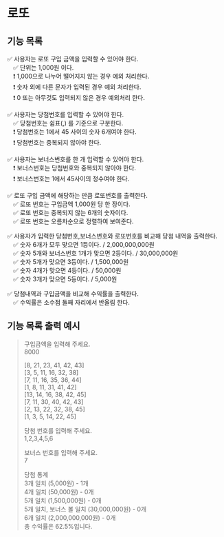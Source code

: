 # 로또

## 기능 목록

:white_check_mark: 사용자는 로또 구입 금액을 입력할 수 있어야 한다.  
&emsp;:white_check_mark: 단위는 1,000원 이다.  
&emsp;:heavy_exclamation_mark: 1,000으로 나누어 떨어지지 않는 경우 예외 처리한다.  
&emsp;:heavy_exclamation_mark: 숫자 외에 다른 문자가 입력된 경우 예외 처리한다.  
&emsp;:heavy_exclamation_mark: 0 또는 아무것도 입력되지 않은 경우 예외처리 한다.

:white_check_mark: 사용자는 당첨번호를 입력할 수 있어야 한다.  
&emsp;:white_check_mark: 당첨번호는 쉼표(,) 를 기준으로 구분한다.  
&emsp;:heavy_exclamation_mark: 당첨번호는 1에서 45 사이의 숫자 6개여야 한다.  
&emsp;:heavy_exclamation_mark: 당첨번호는 중복되지 않아야 한다.

:white_check_mark: 사용자는 보너스번호를 한 개 입력할 수 있어야 한다.  
&emsp;:heavy_exclamation_mark: 보너스번호는 당첨번호와 중복되지 않아야 한다.  
&emsp;:heavy_exclamation_mark: 보너스번호는 1에서 45사이의 정수여야 한다.

:white_check_mark: 로또 구입 금액에 해당하는 만큼 로또번호를 출력한다.  
&emsp;:white_check_mark: 로또 번호는 구입금액 1,000원 당 한 장이다.  
&emsp;:white_check_mark: 로또 번호는 중복되지 않는 6개의 숫자이다.  
&emsp;:white_check_mark: 로또 번호는 오름차순으로 정렬하여 보여준다.

:white_check_mark: 사용자가 입력한 당첨번호,보너스번호와 로또번호를 비교해 당첨 내역을 출력한다.  
&emsp;:white_check_mark: 숫자 6개가 모두 맞으면 1등이다. / 2,000,000,000원  
&emsp;:white_check_mark: 숫자 5개와 보너스번호 1개가 맞으면 2등이다. / 30,000,000원  
&emsp;:white_check_mark: 숫자 5개가 맞으면 3등이다. / 1,500,000원  
&emsp;:white_check_mark: 숫자 4개가 맞으면 4등이다. / 50,000원  
&emsp;:white_check_mark: 숫자 3개가 맞으면 5등이다. / 5,000원  

:white_check_mark: 당첨내역과 구입금액을 비교해 수익률을 출력한다.  
&emsp;:white_check_mark: 수익률은 소수점 둘째 자리에서 반올림 한다.

## 기능 목록 출력 예시

> 구입금액을 입력해 주세요.  
> 8000
>
> [8, 21, 23, 41, 42, 43]  
> [3, 5, 11, 16, 32, 38]  
> [7, 11, 16, 35, 36, 44]  
> [1, 8, 11, 31, 41, 42]  
> [13, 14, 16, 38, 42, 45]  
> [7, 11, 30, 40, 42, 43]  
> [2, 13, 22, 32, 38, 45]  
> [1, 3, 5, 14, 22, 45]
>
> 당첨 번호를 입력해 주세요.  
> 1,2,3,4,5,6
>
> 보너스 번호를 입력해 주세요.  
> 7
>
> 당첨 통계  
> 3개 일치 (5,000원) - 1개  
> 4개 일치 (50,000원) - 0개  
> 5개 일치 (1,500,000원) - 0개  
> 5개 일치, 보너스 볼 일치 (30,000,000원) - 0개  
> 6개 일치 (2,000,000,000원) - 0개  
> 총 수익률은 62.5%입니다.